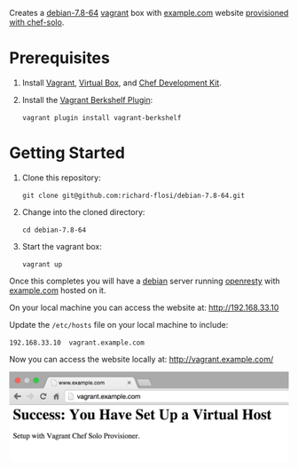 Creates a [debian-7.8-64](https://atlas.hashicorp.com/puppetlabs/boxes/debian-7.8-64-puppet) [vagrant](https://vagrantup.com) box with [example.com](https://github.com/richard-flosi/example.com) website [provisioned with chef-solo](http://docs.vagrantup.com/v2/provisioning/chef_solo.html).

# Prerequisites
1. Install [Vagrant](http://docs.vagrantup.com/v2/installation/), [Virtual Box](https://www.virtualbox.org/wiki/Downloads), and [Chef Development Kit](https://downloads.chef.io/chef-dk/).

2. Install the [Vagrant Berkshelf Plugin](http://berkshelf.com/):

   `vagrant plugin install vagrant-berkshelf`

# Getting Started

1. Clone this repository:

   `git clone git@github.com:richard-flosi/debian-7.8-64.git`

2. Change into the cloned directory:

   `cd debian-7.8-64`

3. Start the vagrant box:

   `vagrant up`

Once this completes you will have a [debian](https://www.debian.org/) server running [openresty](http://openresty.org/) with [example.com](https://github.com/richard-flosi/example.com) hosted on it.

On your local machine you can access the website at:
http://192.168.33.10

Update the `/etc/hosts` file on your local machine to include:

`192.168.33.10	vagrant.example.com`

Now you can access the website locally at:
http://vagrant.example.com/

![vagrant.example.com](https://raw.githubusercontent.com/richard-flosi/debian-7.8-64/master/vagrant.example.com-screenshot.png "Screenshot")
